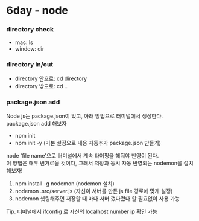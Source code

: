 # 6day - node

### directory check
- mac: ls
- window: dir

### directory in/out
- directory 안으로: cd directory
- directory 밖으로: cd ..

### package.json add
Node js는 package.json이 있고, 아래 방법으로 터미널에서 생성한다.<br>
package.json add 해보자
- npm init
- npm init -y (기본 설정으로 내용 자동추가 package.json 만들기)

node 'file name'으로 터미널에서 계속 타이핑을 해줘야 반영이 된다.<br>
이 방법은 매우 번거로울 것이다, 그래서 저장과 동시 자동 반영되는 nodemon을 설치해보자!
1. npm install -g nodemon  (nodemon 설치)
2. nodemon .src/server.js (자신이 서버를 만든 js file 경로에 맞게 설정)
3. nodemon 셋팅해주면 저장할 때 마다 서버 껐다켰다 할 필요없이 사용 가능

Tip. 터미널에서 ifconfig 로 자신의 localhost number ip 확인 가능